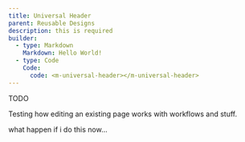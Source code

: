 ```yaml
---
title: Universal Header
parent: Reusable Designs
description: this is required
builder:
  - type: Markdown
    Markdown: Hello World!
  - type: Code
    Code:
      code: <m-universal-header></m-universal-header>
---
```


TODO

Testing how editing an existing page works with workflows and stuff.

what happen if i do this now...
